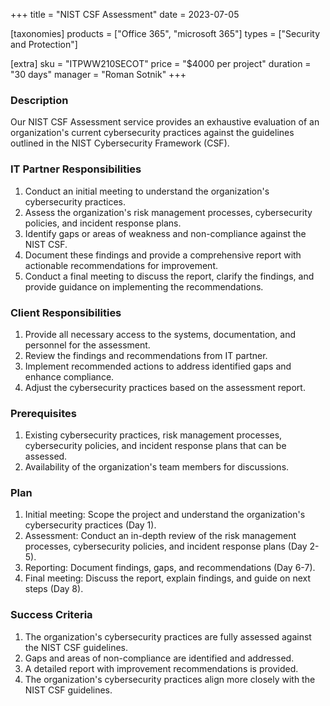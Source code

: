 +++
title = "NIST CSF Assessment"
date = 2023-07-05

[taxonomies]
products = ["Office 365", "microsoft 365"]
types = ["Security and Protection"]

[extra]
sku = "ITPWW210SECOT"
price = "$4000 per project"
duration = "30 days"
manager = "Roman Sotnik"
+++

### Description

Our NIST CSF Assessment service provides an exhaustive evaluation of an organization's current cybersecurity practices against the guidelines outlined in the NIST Cybersecurity Framework (CSF).

### IT Partner Responsibilities

1. Conduct an initial meeting to understand the organization's cybersecurity practices.
2. Assess the organization's risk management processes, cybersecurity policies, and incident response plans.
3. Identify gaps or areas of weakness and non-compliance against the NIST CSF.
4. Document these findings and provide a comprehensive report with actionable recommendations for improvement.
5. Conduct a final meeting to discuss the report, clarify the findings, and provide guidance on implementing the recommendations.

### Client Responsibilities

1. Provide all necessary access to the systems, documentation, and personnel for the assessment.
2. Review the findings and recommendations from IT partner.
3. Implement recommended actions to address identified gaps and enhance compliance.
4. Adjust the cybersecurity practices based on the assessment report.

### Prerequisites

1. Existing cybersecurity practices, risk management processes, cybersecurity policies, and incident response plans that can be assessed.
2. Availability of the organization's team members for discussions.

### Plan

1. Initial meeting: Scope the project and understand the organization's cybersecurity practices (Day 1).
2. Assessment: Conduct an in-depth review of the risk management processes, cybersecurity policies, and incident response plans (Day 2-5).
3. Reporting: Document findings, gaps, and recommendations (Day 6-7).
4. Final meeting: Discuss the report, explain findings, and guide on next steps (Day 8).

### Success Criteria

1. The organization's cybersecurity practices are fully assessed against the NIST CSF guidelines.
2. Gaps and areas of non-compliance are identified and addressed.
3. A detailed report with improvement recommendations is provided.
4. The organization's cybersecurity practices align more closely with the NIST CSF guidelines.



